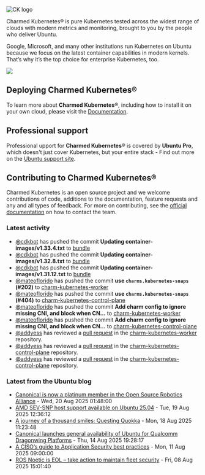 ![CK logo](https://assets.ubuntu.com/v1/451d4cf4-Charmed+Kubernetes_RGB_onWhite_2022.svg)

Charmed Kubernetes® is pure Kubernetes tested across the widest range of clouds with modern metrics and monitoring, brought to you by the people who deliver Ubuntu.

Google, Microsoft, and many other institutions run Kubernetes on Ubuntu because we focus on the latest container capabilities in modern kernels. That’s why it’s the top choice for enterprise Kubernetes, too.

![](https://assets.ubuntu.com/v1/843c77b6-juju-at-a-glace.svg)

## Deploying Charmed Kubernetes®

To learn more about **Charmed Kubernetes**®, including how to install it on your own cloud, please visit the [Documentation][docs].

## Professional support

Professional upport for **Charmed Kubernetes**® is covered by **Ubuntu Pro**, which doesn't just cover Kubernetes, but your entire stack - Find out more on the [Ubuntu support site](https://ubuntu.com/support).

## Contributing to Charmed Kubernetes®

Charmed Kubernetes is an open source project and we welcome contributions of code, additions to the documentation, feature requests and any and all types of feedback. For more on contributing, see the [official documentation][get-in-touch] on how to contact the team.

<!-- LINKS -->
[docs]: https://ubuntu.com/kubernetes/docs
[get-in-touch]: https://ubuntu.com/kubernetes/docs/get-in-touch

### Latest activity

<!-- activity starts -->
 - [@cdkbot](https://github.com/cdkbot) has pushed the commit **Updating container-images/v1.33.4.txt** to [bundle](https://github.com/charmed-kubernetes/bundle)
 - [@cdkbot](https://github.com/cdkbot) has pushed the commit **Updating container-images/v1.32.8.txt** to [bundle](https://github.com/charmed-kubernetes/bundle)
 - [@cdkbot](https://github.com/cdkbot) has pushed the commit **Updating container-images/v1.31.12.txt** to [bundle](https://github.com/charmed-kubernetes/bundle)
 - [@mateoflorido](https://github.com/mateoflorido) has pushed the commit **use `charms.kubernetes-snaps` (#202)** to [charm-kubernetes-worker](https://github.com/charmed-kubernetes/charm-kubernetes-worker)
 - [@mateoflorido](https://github.com/mateoflorido) has pushed the commit **use `charms.kubernetes-snaps` (#404)** to [charm-kubernetes-control-plane](https://github.com/charmed-kubernetes/charm-kubernetes-control-plane)
 - [@mateoflorido](https://github.com/mateoflorido) has pushed the commit **Add charm config to ignore missing CNI, and block when CN...** to [charm-kubernetes-worker](https://github.com/charmed-kubernetes/charm-kubernetes-worker)
 - [@mateoflorido](https://github.com/mateoflorido) has pushed the commit **Add charm config to ignore missing CNI, and block when CN...** to [charm-kubernetes-control-plane](https://github.com/charmed-kubernetes/charm-kubernetes-control-plane)
 - [@addyess](https://github.com/addyess) has reviewed a [pull request](https://github.com/charmed-kubernetes/charm-kubernetes-worker/pull/201) in the [charm-kubernetes-worker](https://github.com/charmed-kubernetes/charm-kubernetes-worker) repository.
 - [@addyess](https://github.com/addyess) has reviewed a [pull request](https://github.com/charmed-kubernetes/charm-kubernetes-control-plane/pull/402) in the [charm-kubernetes-control-plane](https://github.com/charmed-kubernetes/charm-kubernetes-control-plane) repository.
 - [@addyess](https://github.com/addyess) has reviewed a [pull request](https://github.com/charmed-kubernetes/charm-kubernetes-control-plane/pull/404) in the [charm-kubernetes-control-plane](https://github.com/charmed-kubernetes/charm-kubernetes-control-plane) repository.
<!-- activity ends -->

<!-- roadmap starts -->

<!-- roadmap ends -->

### Latest from the Ubuntu blog

<!-- blog starts -->
* [Canonical is now a platinum member in the Open Source Robotics Alliance](https://ubuntu.com//blog/osra-membership) - Wed, 20 Aug 2025 01:48:00 
* [AMD SEV-SNP host support available on Ubuntu 25.04](https://ubuntu.com//blog/ubuntu-25-04-amd-sev-snp-host-support) - Tue, 19 Aug 2025 12:36:12 
* [A journey of a thousand smiles: Questing Quokka](https://ubuntu.com//blog/journey-thousand-smiles-questing-quokka) - Mon, 18 Aug 2025 11:23:48 
* [Canonical launches general availability of Ubuntu for Qualcomm Dragonwing Platforms](https://ubuntu.com//blog/ubuntu-ga-for-qualcomm-dragonwing) - Thu, 14 Aug 2025 19:28:17 
* [A CISO’s guide to Application Security best practices](https://ubuntu.com//blog/a-cisos-guide-to-application-security-best-practices) - Mon, 11 Aug 2025 09:00:00 
* [ROS Noetic is EOL – take action to maintain fleet security](https://ubuntu.com//blog/ros-noetic-is-eol-take-action-to-maintain-fleet-security) - Fri, 08 Aug 2025 15:01:40 
<!-- blog ends -->

